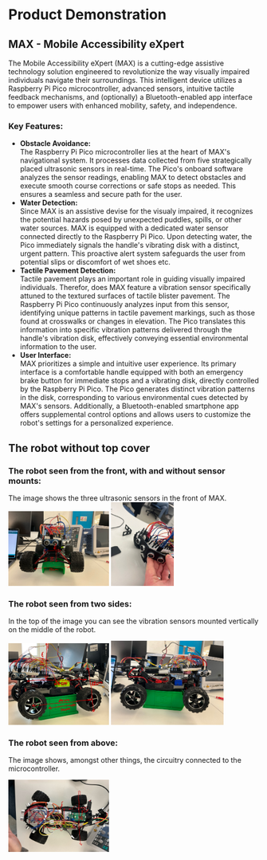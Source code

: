 # Product Demonstration

## MAX - Mobile Accessibility eXpert
 
The Mobile Accessibility eXpert (MAX) is a cutting-edge assistive technology solution engineered to revolutionize the way visually impaired individuals navigate their surroundings. This intelligent device utilizes a Raspberry Pi Pico microcontroller, advanced sensors, intuitive tactile feedback mechanisms, and (optionally) a Bluetooth-enabled app interface to empower users with enhanced mobility, safety, and independence.

### Key Features:
* **Obstacle Avoidance:** \
The Raspberry Pi Pico microcontroller lies at the heart of MAX's navigational system. It processes data collected from five strategically placed ultrasonic sensors in real-time. The Pico's onboard software analyzes the sensor readings, enabling MAX to detect obstacles and execute smooth course corrections or safe stops as needed. This ensures a seamless and secure path for the user.
* **Water Detection:** \
Since MAX is an assistive devise for the visualy impaired, it recognizes the potential hazards posed by unexpected puddles, spills, or other water sources. MAX is equipped with a dedicated water sensor connected directly to the Raspberry Pi Pico. Upon detecting water, the Pico immediately signals the handle's vibrating disk with a distinct, urgent pattern. This proactive alert system safeguards the user from potential slips or discomfort of wet shoes etc.
* **Tactile Pavement Detection:** \
Tactile pavement plays an important role in guiding visually impaired individuals. Therefor, does MAX feature a vibration sensor specifically attuned to the textured surfaces of tactile blister pavement. The Raspberry Pi Pico continuously analyzes input from this sensor, identifying unique patterns in tactile pavement markings, such as those found at crosswalks or changes in elevation. The Pico translates this information into specific vibration patterns delivered through the handle's vibration disk, effectively conveying essential environmental information to the user.
* **User Interface:** \
MAX prioritizes a simple and intuitive user experience. Its primary interface is a comfortable handle equipped with both an emergency brake button for immediate stops and a vibrating disk, directly controlled by the Raspberry Pi Pico. The Pico generates distinct vibration patterns in the disk, corresponding to various environmental cues detected by MAX's sensors. Additionally, a Bluetooth-enabled smartphone app offers supplemental control options and allows users to customize the robot's settings for a personalized experience. 

## The robot without top cover
### The robot seen from the front, with and without sensor mounts:
The image shows the three ultrasonic sensors in the front of MAX.  
<img src="Front.png" width="40%" height="40%">
<img src="Front_sensors_and_resistors.jpg" width="25%" height="25%">


### The robot seen from two sides:
In the top of the image you can see the vibration sensors mounted vertically on the middle of the robot.

<img src="Side.png" width="40%" height="40%">
<img src="Side2.png" width="45%" height="45%">

### The robot seen from above: 
The image shows, amongst other things, the circuitry connected to the microcontroller.

<img src="Top.png" width="40%" height="40%">

